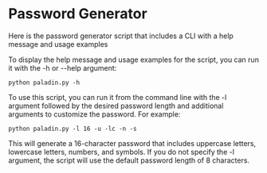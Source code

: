 # Password Generator

Here is the password generator script that includes a CLI with a help message and usage examples

To display the help message and usage examples for the script, you can run it with the -h or --help argument:

`python paladin.py -h`

To use this script, you can run it from the command line with the -l argument followed by the desired password length and additional arguments to customize the password. For example:

`python paladin.py -l 16 -u -lc -n -s`

This will generate a 16-character password that includes uppercase letters, lowercase letters, numbers, and symbols. If you do not specify the -l argument, the script will use the default password length of 8 characters. 
